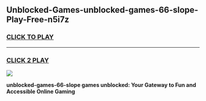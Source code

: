 
## Unblocked-Games-unblocked-games-66-slope-Play-Free-n5i7z
<h3>
<a href="https://premium76.site?title=unblocked-games-66-slope&ref=23A">CLICK TO PLAY</a></h3>
<hr>

<h3>
<a href="https://premium76.site?title=unblocked-games-66-slope&ref=23A">CLICK 2 PLAY</a>
  
</h3>

<a href="https://premium76.site?title=unblocked-games-66-slope&ref=23A"><img src="https://clearcache.store/games.png"></a>


**unblocked-games-66-slope games unblocked: Your Gateway to Fun and Accessible Online Gaming**
